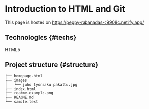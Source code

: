 # Introduction to HTML and Git

This page is hosted on https://peppy-rabanadas-c9908c.netlify.app/


## Technologies {#techs}

HTML5

## Project structure {#structure}

```
├── homepage.html
├── images
│   └── juho työnhaku pakattu.jpg
├── index.html
├── readme-example.png
├── README.md
└── sample.text
```
